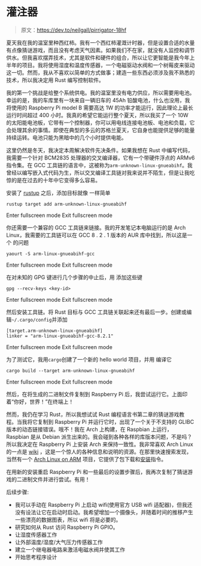 # 灌注器

> 原文：<https://dev.to/neilgall/pirrigator-18hf>

夏天我在我的温室里种西红柿。我有一个西红柿灌溉计时器，但是设置合适的水量有点像猜谜游戏，而且没有考虑天气因素。如果我们不在家，就没有人监控和调节供水。但我喜欢摆弄技术，尤其是软件和硬件的组合，所以让它更智能是我今年上半年的项目。我将使用湿度和温度传感器，一个电磁驱动水阀和一个树莓皮来驱动这一切。然而，我从不喜欢以简单的方式做事；建造一些东西必须涉及我不熟悉的技术，所以我决定用 Rust 编写控制软件。

我的第一个挑战是给整个系统供电。我的温室里没有电力供应，所以需要用电池。幸运的是，我的车库里有一块来自一辆旧车的 45Ah 铅酸电池，什么也没用，我将使用的 Raspberry Pi model B 需要高达 1W 的功率才能运行，因此理论上最长运行时间超过 400 小时。我真的希望它能运行整个夏天，所以我买了一个 10W 的太阳能电池板，它带有一个控制器，你可以用电线连接电池板、电池和负载，它会处理其余的事情。即使在典型的多云的苏格兰夏天，它自身也能提供足够的能量持续运转。电池只能为黑暗中的几个小时提供电能。

这里仍然是冬天，我决定本周解决软件先决条件。如果我想在 Rust 中编写代码，我需要一个针对 BCM2835 处理器的交叉编译器，它有一个带硬件浮点的 ARMv6 指令集。在 GCC 工具链的语言中，这被称为`arm-unknown-linux-gnueabihf`。我曾经以编写嵌入式代码为生，所以交叉编译工具链对我来说并不陌生，但是让我吃惊的是在过去的十年中它变得多么容易。

安装了 [rustup](https://rustup.rs/) 之后，添加目标就像
一样简单

```
rustup target add arm-unknown-linux-gnueabihf 
```

Enter fullscreen mode Exit fullscreen mode

你还需要一个兼容的 GCC 工具链来链接。我的开发笔记本电脑运行的是 Arch Linux，我需要的工具链可以在 GCC 8 . 2 . 1 版本的 AUR 库中找到，所以这是一个
的问题

```
yaourt -S arm-linux-gnueabihf-gcc 
```

Enter fullscreen mode Exit fullscreen mode

在对未知的 GPG 键进行几个步骤的中止后，用
添加这些键

```
gpg --recv-keys <key-id> 
```

Enter fullscreen mode Exit fullscreen mode

然后安装工具链。将 Rust 目标与 GCC 工具链关联起来还有最后一步。创建或编辑`~/.cargo/config`并添加

```
[target.arm-unknown-linux-gnueabihf]
linker = "arm-linux-gnueabihf-gcc-8.2.1" 
```

Enter fullscreen mode Exit fullscreen mode

为了测试它，我用`cargo`创建了一个新的 hello world 项目，并用
编译它

```
cargo build --target arm-unknown-linux-gnueabihf 
```

Enter fullscreen mode Exit fullscreen mode

然后，在将生成的二进制文件复制到 Raspberry Pi 后，我尝试运行它。上面印着“你好，世界！”在终端上！

然而，我仍在学习 Rust，所以我想试试 Rust 编程语言书第二章的猜谜游戏教程。当我将它复制到 Raspberry Pi 并运行它时，出现了一个关于不支持的 GLIBC 版本的动态链接错误。哦不！我在 Arch 上构建，在 Raspbian 上运行，Raspbian 是从 Debian 派生出来的。我会碰到各种各样的库版本问题，不是吗？所以我决定在 Raspberry Pi 上安装 Arch 来保持一致性。我非常喜欢 Arch Linux 的一点是 [wiki](https://wiki.archlinux.org/) ，这是一个惊人的各种信息和说明的资源。在那里快速搜索发现，当然有一个 [Arch Linux on ARM](https://archlinuxarm.org/) 项目，它提供了包下载和[安装](https://archlinuxarm.org/platforms/armv6/raspberry-pi)指令。

在用新的安装重启 Raspberry Pi 和一些最后的设置步骤后，我再次复制了猜谜游戏的二进制文件并进行尝试。有用！

后续步骤:

*   我可以手动在 Raspberry Pi 上启动 wifi(使用官方 USB wifi 适配器)，但我还没有设法让它在启动时启动。我希望增加一个摄像头，并随着时间的推移产生一些漂亮的数据图表，所以 wifi 将是必要的。
*   研究如何从 Rust 访问 Raspberry Pi GPIO。
*   让湿度传感器工作
*   让外部温度/湿度/大气压力传感器工作
*   建立一个继电器电路来激活电磁水阀并使其工作
*   开始思考程序设计